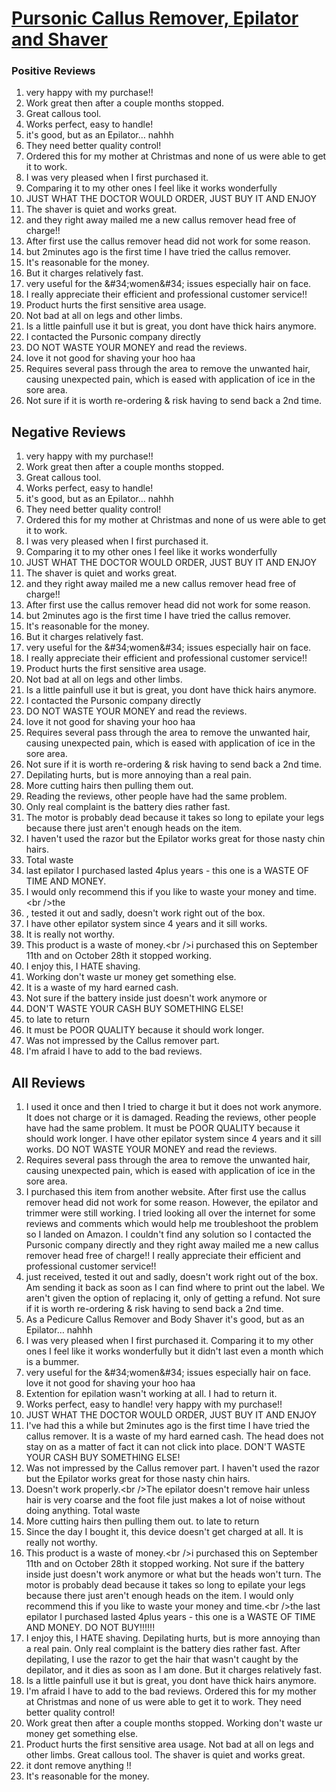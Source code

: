 # [Pursonic Callus Remover, Epilator and Shaver](https://products.checkmycream.com/products/Pursonic-Callus-Remover-Epilator-and-Shaver.html)

### Positive Reviews

<ol>
      <li>very happy with my purchase!!</li>
      <li>Work great then after a couple months stopped.</li>
      <li>Great callous tool.</li>
      <li>Works perfect, easy to handle!</li>
      <li>it&#x27;s good, but as an Epilator… nahhh</li>
      <li>They need better quality control!</li>
      <li>Ordered this for my mother at Christmas and none of us were able to get it to work.</li>
      <li>I was very pleased when I first purchased it.</li>
      <li>Comparing it to my other ones I feel like it works wonderfully</li>
      <li>JUST WHAT THE DOCTOR  WOULD  ORDER, JUST BUY IT AND ENJOY</li>
      <li>The shaver is quiet and works great.</li>
      <li>and they right away mailed me a new callus remover head free of charge!!</li>
      <li>After first use the callus remover head did not work for some reason.</li>
      <li>but 2minutes ago is the first time I have tried the callus remover.</li>
      <li>It&#x27;s reasonable for the money.</li>
      <li>But it charges relatively fast.</li>
      <li>very useful for the &amp;#34;women&amp;#34; issues especially hair on face.</li>
      <li>I really appreciate their efficient and professional customer service!!</li>
      <li>Product hurts the first sensitive area usage.  </li>
      <li>Not bad at all on legs and other limbs.  </li>
      <li>Is a little painfull use it but is great, you dont have thick hairs anymore.</li>
      <li>I contacted the Pursonic company directly</li>
      <li>DO NOT WASTE YOUR MONEY and read the reviews.</li>
      <li>love it not good for shaving your hoo haa</li>
      <li>Requires several pass through the area to remove the unwanted hair, causing unexpected pain, which is eased with application of ice in the sore area.</li>
      <li>Not sure if it is worth re-ordering &amp; risk having to send back a 2nd time.</li>
</ol>


<h2>Negative Reviews</h2>
<ol>
<li> very happy with my purchase!!</li>
<li> Work great then after a couple months stopped.</li>
<li> Great callous tool.</li>
<li> Works perfect, easy to handle!</li>
<li> it&#x27;s good, but as an Epilator… nahhh</li>
<li> They need better quality control!</li>
<li> Ordered this for my mother at Christmas and none of us were able to get it to work.</li>
<li> I was very pleased when I first purchased it.</li>
<li> Comparing it to my other ones I feel like it works wonderfully</li>
<li> JUST WHAT THE DOCTOR  WOULD  ORDER, JUST BUY IT AND ENJOY</li>
<li> The shaver is quiet and works great.</li>
<li> and they right away mailed me a new callus remover head free of charge!!</li>
<li> After first use the callus remover head did not work for some reason.</li>
<li> but 2minutes ago is the first time I have tried the callus remover.</li>
<li> It&#x27;s reasonable for the money.</li>
<li> But it charges relatively fast.</li>
<li> very useful for the &amp;#34;women&amp;#34; issues especially hair on face.</li>
<li> I really appreciate their efficient and professional customer service!!</li>
<li> Product hurts the first sensitive area usage.  </li>
<li> Not bad at all on legs and other limbs.  </li>
<li> Is a little painfull use it but is great, you dont have thick hairs anymore.</li>
<li> I contacted the Pursonic company directly</li>
<li> DO NOT WASTE YOUR MONEY and read the reviews.</li>
<li> love it not good for shaving your hoo haa</li>
<li> Requires several pass through the area to remove the unwanted hair, causing unexpected pain, which is eased with application of ice in the sore area.</li>
<li> Not sure if it is worth re-ordering &amp; risk having to send back a 2nd time.</li>
<li> Depilating hurts, but is more annoying than a real pain.</li>
<li> More cutting hairs then pulling them out.</li>
<li> Reading the reviews, other people have had the same problem.</li>
<li> Only real complaint is the battery dies rather fast.</li>
<li> The motor is probably dead because it takes so long to epilate your legs because there just aren&#x27;t enough heads on the item.</li>
<li> I haven&#x27;t used the razor but the Epilator works great for those nasty chin hairs.</li>
<li> Total waste</li>
<li> last epilator I purchased lasted 4plus years - this one is a WASTE OF TIME AND MONEY.</li>
<li> I would only recommend this if you like to waste your money and time.&lt;br /&gt;the</li>
<li> , tested it out and sadly, doesn&#x27;t work right out of the box.</li>
<li> I have other epilator system since 4 years and it sill works.  </li>
<li> It is really not worthy.</li>
<li> This product is a waste of money.&lt;br /&gt;i purchased this on September 11th and on October 28th it stopped working.</li>
<li> I enjoy this, I HATE shaving.</li>
<li> Working don&#x27;t waste ur money get something else.</li>
<li> It is a waste of my hard earned cash.  </li>
<li> Not sure if the battery inside just doesn&#x27;t work anymore or</li>
<li> DON&#x27;T WASTE YOUR CASH BUY SOMETHING ELSE!</li>
<li> to late to return</li>
<li> It must be POOR QUALITY because it should work longer.</li>
<li> Was not impressed by the Callus remover part.</li>
<li> I&#x27;m afraid I have to add to the bad reviews.</li>
</ol>

<h2>All Reviews</h2>

<ol>
    <li> I used it once and then I tried to charge it but it does not work anymore. It does not charge or it is damaged. Reading the reviews, other people have had the same problem. It must be POOR QUALITY because it should work longer. I have other epilator system since 4 years and it sill works.  DO NOT WASTE YOUR MONEY and read the reviews.</li>
    <li> Requires several pass through the area to remove the unwanted hair, causing unexpected pain, which is eased with application of ice in the sore area.</li>
    <li> I purchased this item from another website. After first use the callus remover head did not work for some reason. However, the epilator and trimmer were still working. I tried looking all over the internet for some reviews and comments which would help me troubleshoot the problem so I landed on Amazon. I couldn&#x27;t find any solution so  I contacted the Pursonic company directly and they right away mailed me a new callus remover head free of charge!! I really appreciate their efficient and professional customer service!!</li>
    <li> just received, tested it out and sadly, doesn&#x27;t work right out of the box. Am sending it back as soon as I can find where to print out the label. We aren&#x27;t given the option of replacing it, only of getting a refund. Not sure if it is worth re-ordering &amp; risk having to send back a 2nd time.</li>
    <li> As a Pedicure Callus Remover and Body Shaver it&#x27;s good, but as an Epilator… nahhh</li>
    <li> I was very pleased when I first purchased it. Comparing it to my other ones I feel like it works wonderfully but it didn&#x27;t last even a month which is a bummer.</li>
    <li> very useful for the &amp;#34;women&amp;#34; issues especially hair on face. love it not good for shaving your hoo haa</li>
    <li> Extention for epilation wasn&#x27;t working at all. I had to return it.</li>
    <li> Works perfect, easy to handle! very happy with my purchase!!</li>
    <li> JUST WHAT THE DOCTOR  WOULD  ORDER, JUST BUY IT AND ENJOY</li>
    <li> I&#x27;ve had this a while but 2minutes ago is the first time I have tried the callus remover. It is a waste of my hard earned cash.  The head does not stay on as a matter of fact it can not click into place. DON&#x27;T WASTE YOUR CASH BUY SOMETHING ELSE!</li>
    <li> Was not impressed by the Callus remover part. I haven&#x27;t used the razor but the Epilator works great for those nasty chin hairs.</li>
    <li> Doesn&#x27;t work properly.&lt;br /&gt;The epilator doesn&#x27;t remove hair unless hair is very coarse and the foot file just makes a lot of noise without doing anything. Total waste</li>
    <li> More cutting hairs then pulling them out. to late to return</li>
    <li> Since the day I bought it, this device doesn&#x27;t get charged at all. It is really not worthy.</li>
    <li> This product is a waste of money.&lt;br /&gt;i purchased this on September 11th and on October 28th it stopped working. Not sure if the battery inside just doesn&#x27;t work anymore or what but the heads won&#x27;t turn. The motor is probably dead because it takes so long to epilate your legs because there just aren&#x27;t enough heads on the item. I would only recommend this if you like to waste your money and time.&lt;br /&gt;the last epilator I purchased lasted 4plus years - this one is a WASTE OF TIME AND MONEY. DO NOT BUY!!!!!!</li>
    <li> I enjoy this, I HATE shaving. Depilating hurts, but is more annoying than a real pain. Only real complaint is the battery dies rather fast. After depilating, I use the razor to get the hair that wasn&#x27;t caught by the depilator, and it dies as soon as I am done. But it charges relatively fast.</li>
    <li> Is a little painfull use it but is great, you dont have thick hairs anymore.</li>
    <li> I&#x27;m afraid I have to add to the bad reviews. Ordered this for my mother at Christmas and none of us were able to get it to work. They need better quality control!</li>
    <li> Work great then after a couple months stopped. Working don&#x27;t waste ur money get something else.</li>
    <li> Product hurts the first sensitive area usage.  Not bad at all on legs and other limbs.  Great callous tool. The shaver is quiet and works great.</li>
    <li> it dont remove anything !!</li>
    <li> It&#x27;s reasonable for the money.</li>
</ol>




